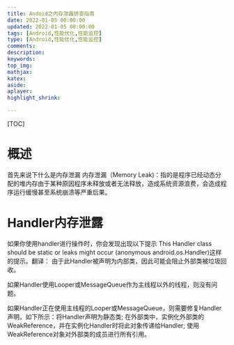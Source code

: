```yaml
---
title: Andoid之内存泄露排查指南
date: 2022-01-05 00:00:00
updated: 2022-01-05 00:00:00
tags: [Android,性能优化,性能监控]
type: [Android,性能优化,性能监控]
comments: 
description: 
keywords: 
top_img:
mathjax:
katex:
aside:
aplayer:
highlight_shrink:

---
```


[TOC]



# 概述

 首先来说下什么是内存泄漏 内存泄漏（Memory Leak)：指的是程序已经动态分配的堆内存由于某种原因程序未释放或者无法释放，造成系统资源浪费，会造成程序运行缓慢甚至系统崩溃等严重后果。



# Handler内存泄露

如果你使用handler进行操作时，你会发现出现以下提示 This Handler class should be static or leaks might occur (anonymous android.os.Handler)这样的提示。翻译： 由于此Handler被声明为内部类，因此可能会阻止外部类被垃圾回收。 

如果Handler使用Looper或MessageQueue作为主线程以外的线程，则没有问题。 

如果Handler正在使用主线程的Looper或MessageQueue，则需要修复Handler声明，如下所示：将Handler声明为静态类; 在外部类中，实例化外部类的WeakReference，并在实例化Handler时将此对象传递给Handler; 使用WeakReference对象对外部类的成员进行所有引用。